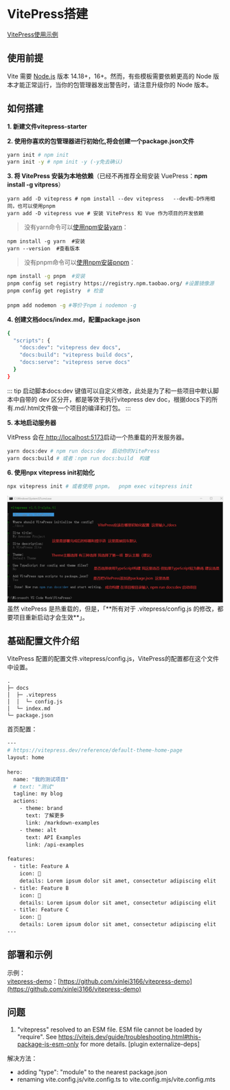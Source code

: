 # VitePress搭建
[VitePress使用示例](https://zhuanlan.zhihu.com/p/402505562)
## 使用前提
Vite 需要 [Node.js](https://nodejs.org/en/) 版本 14.18+，16+。然而，有些模板需要依赖更高的 Node 版本才能正常运行，当你的包管理器发出警告时，请注意升级你的 Node 版本。
## 如何搭建

**1. 新建文件vitepress-starter**

**2. 使用你喜欢的包管理器进行初始化,将会创建一个package.json文件**
```bash
yarn init # npm init
yarn init -y # npm init -y (-y免去确认)
```
**3. 将 VitePress 安装为本地依赖**（已经不再推荐全局安装 VuePress：**npm install -g vitpress**）
```shell
yarn add -D vitepress # npm install --dev vitepress   --dev和-D作用相同，也可以使用pnpm
yarn add -D vitepress vue # 安装 VitePress 和 Vue 作为项目的开发依赖
```
> 没有yarn命令可以[使用npm安装yarn](https://blog.csdn.net/weixin_40808668/article/details/122606543)：

```shell
npm install -g yarn  #安装
yarn --version  #查看版本
```
> 没有pnpm命令可以[使用npm安装pnpm](https://blog.csdn.net/weixin_40808668/article/details/127248755)：

```bash
npm install -g pnpm  #安装
pnpm config set registry https://registry.npm.taobao.org/ #设置镜像源
pnpm config get registry  # 检查

pnpm add nodemon -g #等价于npm i nodemon -g
```

**4. 创建文档docs/index.md，配置package.json**
```bash
{
  "scripts": {
    "docs:dev": "vitepress dev docs",
    "docs:build": "vitepress build docs",
    "docs:serve": "vitepress serve docs"
  }
}
```
::: tip
启动脚本docs:dev 键值可以自定义修改，此处是为了和一些项目中默认脚本中自带的 dev 区分开，都是等效于执行vitepress dev doc，根据docs下的所有.md/.html文件做一个项目的编译和打包。
:::

**5. 本地启动服务器**

VitPress 会在[ http://localhost:5173]()启动一个热重载的开发服务器。
```bash
yarn docs:dev # npm run docs:dev  启动你的VitePress
yarn docs:build # 或者：npm run docs:build  构建
```

**6. 使用npx vitepress init初始化**
```bash
npx vitepress init # 或者使用 pnpm。  pnpm exec vitepress init
```

<!-- ![](图片地址) -->
<!-- ![npx init说明](/img/guide/vitepress_npx_init.png) -->
<img src="/img/guide/vitepress_npx_init.png" data-fancybox="gallery"/>
虽然 vitePress 是热重载的，但是，「**所有对于 .vitepress/config.js 的修改，都要项目重新启动才会生效**」。

## 基础配置文件介绍
VitePress 配置的配置文件.vitepress/config.js，VitePress的配置都在这个文件中设置。
```
.
├─ docs
│  ├─ .vitepress
│  │  └─ config.js
│  └─ index.md
└─ package.json
```
首页配置：
```bash
---
# https://vitepress.dev/reference/default-theme-home-page
layout: home

hero:
  name: "我的测试项目"
  # text: "测试"
  tagline: my blog
  actions:
    - theme: brand
      text: 了解更多
      link: /markdown-examples
    - theme: alt
      text: API Examples
      link: /api-examples

features:
  - title: Feature A
    icon: 🚀
    details: Lorem ipsum dolor sit amet, consectetur adipiscing elit
  - title: Feature B
    icon: 🔨
    details: Lorem ipsum dolor sit amet, consectetur adipiscing elit
  - title: Feature C
    icon: 🌈
    details: Lorem ipsum dolor sit amet, consectetur adipiscing elit
---
```
## 部署和示例
示例：<br />[vitepress-demo](https://xinlei3166.github.io/vitepress-demo/)：[https://github.com/xinlei3166/vitepress-demo](https://github.com/xinlei3166/vitepress-demo)

## 问题
1. "vitepress" resolved to an ESM file. ESM file cannot be loaded by "require". See https://vitejs.dev/guide/troubleshooting.html#this-package-is-esm-only for more details. [plugin externalize-deps]

解决方法：
- adding "type": "module" to the nearest package.json
- renaming vite.config.js/vite.config.ts to vite.config.mjs/vite.config.mts
